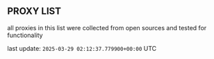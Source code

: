 ## PROXY LIST

all proxies in this list were collected from open sources and tested for functionality

last update: `2025-03-29 02:12:37.779900+00:00` UTC